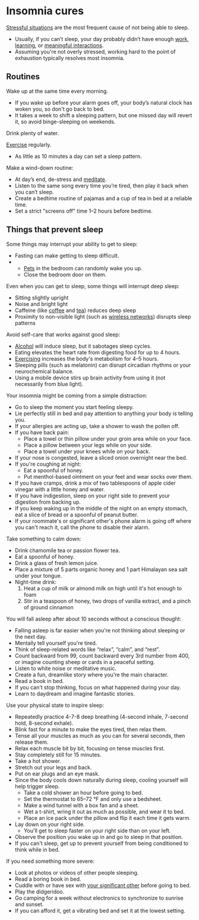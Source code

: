 
# Insomnia cures

[Stressful situations](mind-feelings-happiness-stress.md) are the most frequent cause of not being able to sleep.

- Usually, if you can’t sleep, your day probably didn’t have enough [work](success-4_routine.md), [learning](mind-memory.md), or [meaningful interactions](people-conversation.md).
- Assuming you're not overly stressed, working hard to the point of exhaustion typically resolves most insomnia.

## Routines

Wake up at the same time every morning.

- If you wake up before your alarm goes off, your body’s natural clock has woken you, so don't go back to bed.
- It takes a week to shift a sleeping pattern, but one missed day will revert it, so avoid binge-sleeping on weekends.

Drink plenty of water.

[Exercise](body-3_exercise.md) regularly.

- As little as 10 minutes a day can set a sleep pattern.

Make a wind-down routine:

- At day’s end, de-stress and [meditate](awareness-meditation.md).
- Listen to the same song every time you’re tired, then play it back when you can’t sleep.
- Create a bedtime routine of pajamas and a cup of tea in bed at a reliable time.
- Set a strict "screens off" time 1–2 hours before bedtime.

## Things that prevent sleep

Some things may interrupt your ability to get to sleep:

- Fasting can make getting to sleep difficult.
- - [Pets](fun-pets.md) in the bedroom can randomly wake you up.
  - Close the bedroom door on them.

Even when you can get to sleep, some things will interrupt deep sleep:

- Sitting slightly upright
- Noise and bright light
- Caffeine (like [coffee](fun-coffee.md) and [tea](fun-tea.md)) reduces deep sleep
- Proximity to non-visible light (such as [wireless networks](radio.md)) disrupts sleep patterns

Avoid self-care that works against good sleep:

- [Alcohol](fun-alcohol.md) will induce sleep, but it sabotages sleep cycles.
- Eating elevates the heart rate from digesting food for up to 4 hours.
- [Exercising](body-3_exercise.md) increases the body's metabolism for 4–5 hours.
- Sleeping pills (such as melatonin) can disrupt circadian rhythms or your neurochemical balance.
- Using a mobile device stirs up brain activity from using it (not necessarily from blue light).

Your insomnia might be coming from a simple distraction:

- Go to sleep the moment you start feeling sleepy.
- Lie perfectly still in bed and pay attention to anything your body is telling you.
- If your allergies are acting up, take a shower to wash the pollen off.
- If you have back pain:
  - Place a towel or thin pillow under your groin area while on your face.
  - Place a pillow between your legs while on your side.
  - Place a towel under your knees while on your back.
- If your nose is congested, leave a sliced onion overnight near the bed.
- If you're coughing at night:
  - Eat a spoonful of honey.
  - Put menthol-based ointment on your feet and wear socks over them.
- If you have cramps, drink a mix of two tablespoons of apple cider vinegar with a little honey and water.
- If you have indigestion, sleep on your right side to prevent your digestion from backing up.
- If you keep waking up in the middle of the night on an empty stomach, eat a slice of bread or a spoonful of peanut butter.
- If your roommate's or significant other's phone alarm is going off where you can't reach it, call the phone to disable their alarm.

Take something to calm down:

- Drink chamomile tea or passion flower tea.
- Eat a spoonful of honey.
- Drink a glass of fresh lemon juice.
- Place a mixture of 5 parts organic honey and 1 part Himalayan sea salt under your tongue.
- Night-time drink:
  1. Heat a cup of milk or almond milk on high until it's hot enough to foam
  2. Stir in a teaspoon of honey, two drops of vanilla extract, and a pinch of ground cinnamon

You will fall asleep after about 10 seconds without a conscious thought:

- Falling asleep is far easier when you're not thinking about sleeping or the next day.
- Mentally tell yourself you're tired.
- Think of sleep-related words like “relax”, “calm”, and “rest”.
- Count backward from 99, count backward every 3rd number from 400, or imagine counting sheep or cards in a peaceful setting.
- Listen to white noise or meditative music.
- Create a fun, dreamlike story where you're the main character.
- Read a book in bed.
- If you can't stop thinking, focus on what happened during your day.
- Learn to daydream and imagine fantastic stories.

Use your physical state to inspire sleep:

- Repeatedly practice 4-7-8 deep breathing (4-second inhale, 7-second hold, 8-second exhale).
- Blink fast for a minute to make the eyes tired, then relax them.
- Tense all your muscles as much as you can for several seconds, then release them.
- Relax each muscle bit by bit, focusing on tense muscles first.
- Stay completely still for 15 minutes.
- Take a hot shower.
- Stretch out your legs and back.
- Put on ear plugs and an eye mask.
- Since the body cools down naturally during sleep, cooling yourself will help trigger sleep.
  - Take a cold shower an hour before going to bed.
  - Set the thermostat to 65–72 °F and only use a bedsheet.
  - Make a wind tunnel with a box fan and a sheet.
  - Wet a t-shirt, wring it out as much as possible, and wear it to bed.
  - Place an ice pack under the pillow and flip it each time it gets warm.
- Lay down on your right side.
  - You'll get to sleep faster on your right side than on your left.
- Observe the position you wake up in and go to sleep in that position.
- If you can't sleep, get up to prevent yourself from being conditioned to think while in bed.

If you need something more severe:

- Look at photos or videos of other people sleeping.
- Read a boring book in bed.
- Cuddle with or have sex with [your significant other](relationships-3_marriage.md) before going to bed.
- Play the didgeridoo.
- Go camping for a week without electronics to synchronize to sunrise and sunset.
- If you can afford it, get a vibrating bed and set it at the lowest setting.
